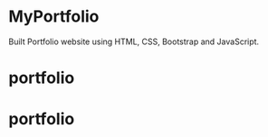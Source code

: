 # MyPortfolio
Built  Portfolio website using HTML, CSS, Bootstrap and JavaScript.

# portfolio
# portfolio
